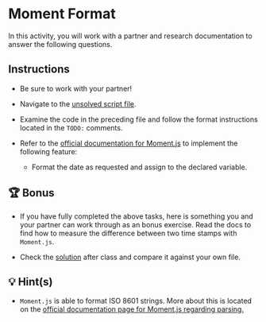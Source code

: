 # Moment Format

In this activity, you will work with a partner and research documentation to answer the following questions.

## Instructions

* Be sure to work with your partner!

* Navigate to the [unsolved script file](./Unsolved/assets/js/script.js).

* Examine the code in the preceding file and follow the format instructions located in the `TODO:` comments. 

* Refer to the [official documentation for Moment.js](https://momentjs.com/docs/#/displaying/) to implement the following feature:

  * Format the date as requested and assign to the declared variable. 

## 🏆 Bonus

* If you have fully completed the above tasks, here is something you and your partner can work through as an bonus exercise. Read the docs to find how to measure the difference between two time stamps with `Moment.js`.

* Check the [solution](./Solved/assets/js/script.js) after class and compare it against your own file. 

## 💡 Hint(s)

* `Moment.js` is able to format ISO 8601 strings. More about this is located on the [official documentation page for Moment.js regarding parsing.](https://momentjs.com/docs/#/parsing/)